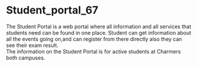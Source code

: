 Student_portal_67
=================

The Student Portal is a web portal where all information and all services that students need can be found in one place. 
Student can get information about all the events going on,and can register from there directly
also they can see their exam result.   
The information on the Student Portal is for active students at Charmers both campuses.
